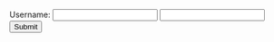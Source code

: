 <form action="save.php" method="POST">
  Username:
  <input type="text" name="username"/>
  <input type="password" name="password"/>
  <input type="submit" value="Submit"/>
</form>
